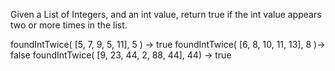  Given a List of Integers, and an int value, return true if the int value appears two or more times in the list.
	 
   foundIntTwice( [5, 7, 9, 5, 11], 5 ) -> true
	 foundIntTwice( [6, 8, 10, 11, 13], 8 )-> false
	 foundIntTwice( [9, 23, 44, 2, 88, 44], 44) -> true